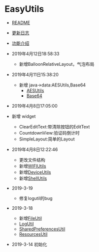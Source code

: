 # EasyUtils
- [README](README.md)
- [更新日志](UPDATE_LOG.md)
- [功能介绍](FUNCTION.md)

- 2019年4月12日18:58:33
  - 新增BalloonRelativeLayout，气泡布局
- 2019年4月11日15:38:20
  - 新增 java->data:AESUtils,Base64
    - [AESUtils](./java/src/main/java/com/mml/java/data/AESUtils.kt)
    - [Base64](./java/src/main/java/com/mml/java/data/Base64.kt)
- 2019年4月8日17:05:00
- 新增 widget
   + ClearEditText:带清除按钮的EditText
   + CountdownView:验证码倒计时
   + SimpleLayout:简单的Layout
    

- 2019年4月8日12:22:46 
    - 更改文件结构
  -   新增[WIFIUtils](./android/src/main/java/com/mml/android/utils/WIFIUtils.kt)
    - 新增[DeviceUtils](./android/src/main/java/com/mml/android/utils/DeviceUtils.kt)
    - 新增[ShellUtils](./android/src/main/java/com/mml/android/utils/ShellUtils.kt)
- 2019-3-19 
  - 修复logutil的bug
- 2019-3-18 
  - 新增[FileUtil](./android/src/main/java/com/mml/android/utils/FileUtils.kt)
  - [LogUtil](./android/src/main/java/com/mml/android/utils/LogUtils.kt)
  - [SharedPreferencesUtil](./android/src/main/java/com/mml/android/utils/SharedPreferencesUtils.kt)
  - [ResourcesUtil](./android/src/main/java/com/mml/android/utils/ResourcesUtils.kt)
- 2019-3-14 初始化